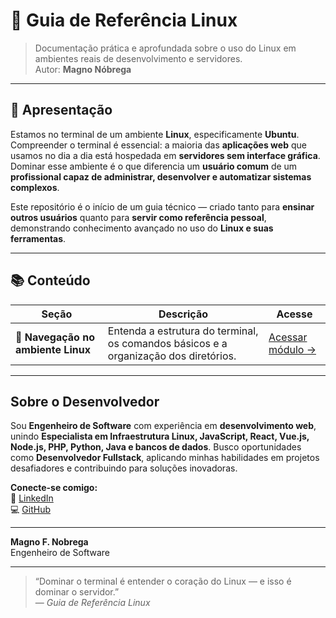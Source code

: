 # 🐧 Guia de Referência Linux

> Documentação prática e aprofundada sobre o uso do Linux em ambientes reais de desenvolvimento e servidores.  
> Autor: **Magno Nóbrega**

---

## 💬 Apresentação

Estamos no terminal de um ambiente **Linux**, especificamente **Ubuntu**.  
Compreender o terminal é essencial: a maioria das **aplicações web** que usamos no dia a dia está hospedada em **servidores sem interface gráfica**.  
Dominar esse ambiente é o que diferencia um **usuário comum** de um **profissional capaz de administrar, desenvolver e automatizar sistemas complexos**.

Este repositório é o início de um guia técnico — criado tanto para **ensinar outros usuários** quanto para **servir como referência pessoal**, demonstrando conhecimento avançado no uso do **Linux e suas ferramentas**.

---

## 📚 Conteúdo

| Seção | Descrição | Acesse |
|-------|-----------|--------|
| 🧭 **Navegação no ambiente Linux** | Entenda a estrutura do terminal, os comandos básicos e a organização dos diretórios. | [Acessar módulo →](/navegacao.md) |

---



## Sobre o Desenvolvedor  

  

Sou **Engenheiro de Software** com experiência em **desenvolvimento web**, unindo **Especialista em Infraestrutura Linux, JavaScript, React, Vue.js, Node.js, PHP, Python, Java e bancos de dados**. Busco oportunidades como **Desenvolvedor Fullstack**, aplicando minhas habilidades em projetos desafiadores e contribuindo para soluções inovadoras. 

**Conecte-se comigo:**  
 💼 [LinkedIn](https://www.linkedin.com/in/magnofnobrega)  
 💻 [GitHub](https://github.com/magnofnobrega)  

---

**Magno F. Nobrega**  
Engenheiro de Software

---

> “Dominar o terminal é entender o coração do Linux — e isso é dominar o servidor.”  
> — *Guia de Referência Linux*